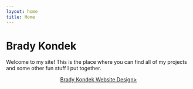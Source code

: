 ```yaml
---
layout: home
title: Home
---
```

# Brady Kondek

Welcome to my site! This is the place where you can find all of my projects and some other fun stuff I put together.

<center><a href="https://www.bradykondek.ga/brady-kondek-website-design">Brady Kondek Website Design></a></center>

